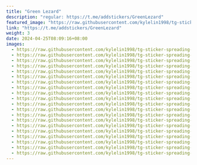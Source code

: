 ```yaml
---
title: "Green Lezard"
description: "regular: https://t.me/addstickers/GreenLezard"
featured_image: "https://raw.githubusercontent.com/kylelin1998/tg-sticker-spreading-worldwide-images/main/img/de232e9f-d88c-41bd-a586-48600e33130a.jpg"
link: "https://t.me/addstickers/GreenLezard"
weight: 3
date: 2024-04-25T08:09:16+08:00
images:
  - https://raw.githubusercontent.com/kylelin1998/tg-sticker-spreading-worldwide-images/main/img/de232e9f-d88c-41bd-a586-48600e33130a.jpg
  - https://raw.githubusercontent.com/kylelin1998/tg-sticker-spreading-worldwide-images/main/img/14eeadda-07c8-4320-b4bf-6bcdab623498.jpg
  - https://raw.githubusercontent.com/kylelin1998/tg-sticker-spreading-worldwide-images/main/img/a8372e42-afcb-4b80-82c4-f4edea522c86.jpg
  - https://raw.githubusercontent.com/kylelin1998/tg-sticker-spreading-worldwide-images/main/img/5dddd8f8-b23e-4d15-9277-5b2fd310b446.jpg
  - https://raw.githubusercontent.com/kylelin1998/tg-sticker-spreading-worldwide-images/main/img/aa8467ff-127c-445d-88ff-56bccda7b58e.jpg
  - https://raw.githubusercontent.com/kylelin1998/tg-sticker-spreading-worldwide-images/main/img/777045cc-8831-4ab8-8207-2a0d2ecf54de.jpg
  - https://raw.githubusercontent.com/kylelin1998/tg-sticker-spreading-worldwide-images/main/img/db0f27af-0d10-41d8-846c-d18cd60531e0.jpg
  - https://raw.githubusercontent.com/kylelin1998/tg-sticker-spreading-worldwide-images/main/img/c708e9cd-5690-4373-80f0-65bd04df917c.jpg
  - https://raw.githubusercontent.com/kylelin1998/tg-sticker-spreading-worldwide-images/main/img/e0df5924-256e-4b8c-b575-ae4bba264e61.jpg
  - https://raw.githubusercontent.com/kylelin1998/tg-sticker-spreading-worldwide-images/main/img/bfd4dbb9-4b75-4543-ae68-c9e0b32c5a92.jpg
  - https://raw.githubusercontent.com/kylelin1998/tg-sticker-spreading-worldwide-images/main/img/9f1d7371-f6d8-41d5-a743-67bf088b33df.jpg
  - https://raw.githubusercontent.com/kylelin1998/tg-sticker-spreading-worldwide-images/main/img/30a8fc52-4aad-476e-a55a-0a891fe06f7e.jpg
  - https://raw.githubusercontent.com/kylelin1998/tg-sticker-spreading-worldwide-images/main/img/c48563a0-7220-401a-80cb-6b2701fdfa45.jpg
  - https://raw.githubusercontent.com/kylelin1998/tg-sticker-spreading-worldwide-images/main/img/c6c40b5f-219b-49b0-9fef-adec7f70e0ed.jpg
  - https://raw.githubusercontent.com/kylelin1998/tg-sticker-spreading-worldwide-images/main/img/23179f1d-fe2a-45ea-bed3-f009556db2c5.jpg
  - https://raw.githubusercontent.com/kylelin1998/tg-sticker-spreading-worldwide-images/main/img/8c423085-e9d2-4de5-9454-c5125526397f.jpg
  - https://raw.githubusercontent.com/kylelin1998/tg-sticker-spreading-worldwide-images/main/img/eb3081f2-41ce-458c-8056-72cf39f09ede.jpg
  - https://raw.githubusercontent.com/kylelin1998/tg-sticker-spreading-worldwide-images/main/img/4f008356-a56d-44eb-9d84-501a5bdece16.jpg
  - https://raw.githubusercontent.com/kylelin1998/tg-sticker-spreading-worldwide-images/main/img/7c29b807-1be2-4310-a161-38ab6b4240fa.jpg
  - https://raw.githubusercontent.com/kylelin1998/tg-sticker-spreading-worldwide-images/main/img/7d162e0e-741e-497f-803a-8029f96cc629.jpg
---
```

